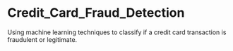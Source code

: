 # Credit_Card_Fraud_Detection
Using machine learning techniques to classify if a credit card transaction is fraudulent or legitimate.
